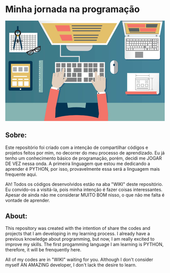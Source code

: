 # Minha jornada na programação
![](image.jpg)

## Sobre:
Este repositório foi criado com a intenção de compartilhar códigos e projetos feitos por mim, no decorrer do meu processo de aprendizado.
Eu já tenho um conhecimento básico de programação, porém, decidi me JOGAR DE VEZ nessa onda. A primeira linguagem que estou me dedicando a aprender é PYTHON, por isso, provavelmente essa será a linguagem mais frequente aqui.

Ah! Todos os códigos desenvolvidos estão na aba "WIKI" deste repositório. Eu convido-os a visitá-la, pois minha intenção é fazer coisas interessantes.
Apesar de ainda não me considerar MUITO BOM nisso, o que não me falta é vontade de aprender.

## About:
This repository was created with the intention of share the codes and projects that I am developing in my learning process.
I already have a previous knowledge about programming, but now, I am really excited to improve my skills. The first progamming language I am learning is PYTHON, therefore, it will be frenquently here.

All of my codes are in "WIKI" waiting for you.
Although I don't consider myself AN AMAZING developer, I don't lack the desire to learn.

